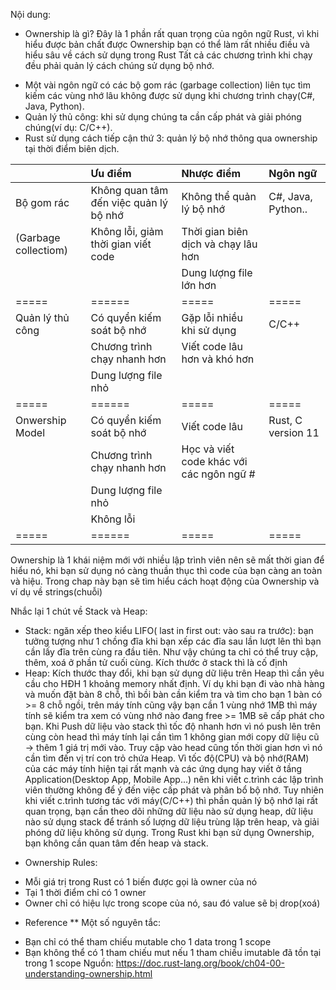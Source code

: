 Nội dung:

* Ownership là gì?
Đây là 1 phần rất quan trọng của ngôn ngữ Rust, vì khi hiểu được bản chất được Ownership bạn có thể làm rất nhiều điều và hiểu sâu về cách sử dụng trong Rust
Tất cả các chương trình khi chạy đều phải quản lý cách chúng sử dụng bộ nhớ.
- Một vài ngôn ngữ có các bộ gom rác (garbage collection) liên tục tìm kiếm các vùng nhớ lâu không được sử dụng khi chương trình chạy(C#, Java, Python).
- Quản lý thủ công: khi sử dụng chúng ta cần cấp phát và giải phóng chúng(ví dụ: C/C++).
- Rust sử dụng cách tiếp cận thứ 3: quản lý bộ nhớ thông qua ownership tại thời điểm biên dịch.

||Ưu điểm|Nhược điểm|Ngôn ngữ|
|:---------------------|:-------------------------------------------|:------------------------------------------|:-------------------------|
|Bộ gom rác|Không quan tâm đến việc quản lý bộ nhớ|Không thể quản lý bộ nhớ|  C#, Java, Python..|
|(Garbage collectiom)|Không lỗi, giảm thời gian viết code|Thời gian biên dịch và chạy lâu hơn|                          |
|||Dung lượng file lớn hơn||
|=====|======|=====|=====|
|Quản lý thủ công|Có quyển kiếm soát bộ nhớ|Gặp lỗi nhiều khi sử dụng|C/C++|
||   Chương trình chạy nhanh hơn|Viết code lâu hơn và khó hơn||
||   Dung lượng file nhỏ|||
|=====|======|=====|=====|
|     Onwership Model   |Có quyển kiếm soát bộ nhớ|  Viết code lâu|Rust, C version 11|
||   Chương trình chạy nhanh hơn|Học và viết code khác với các ngôn ngữ # ||
||   Dung lượng file nhỏ|||
||   Không lỗi|||
|=====|======|=====|=====|


Ownership là 1 khái niệm mới với nhiều lập trình viên nên sẽ mất thời gian để hiểu nó, khi bạn sử dụng nó càng thuần thục thì code của bạn càng an toàn và hiệu.
Trong chap này bạn sẽ tìm hiểu cách hoạt động của Ownership và ví dụ về strings(chuỗi)

Nhắc lại 1 chút về Stack và Heap:
- Stack: ngăn xếp theo kiểu LIFO( last in first out: vào sau ra trước): bạn tưởng tượng như 1 chồng đĩa khi bạn xếp các đĩa sau lần lượt lên thì bạn cần lấy đĩa trên cùng ra đầu tiên.
Như vậy chúng ta chỉ có thể truy cập, thêm, xoá ở phần tử cuối cùng.
Kích thước ở stack thì là cố định
- Heap: Kích thước thay đổi, khi bạn sử dụng dữ liệu trên Heap thì cần yêu cầu cho HĐH 1 khoảng memory nhất định.
Ví dụ khi bạn đi vào nhà hàng và muốn đặt bàn 8 chỗ, thì bồi bàn cần kiểm tra và tìm cho bạn 1 bàn có >= 8 chỗ ngồi, trên máy tính cũng vậy bạn cần 1 vùng nhớ 1MB thì máy tính sẽ kiểm tra xem có vùng nhớ nào đang free >= 1MB sẽ cấp phát cho bạn.
Khi Push dữ liệu vào stack thì tốc độ nhanh hơn vì nó push lên trên cùng còn head thì máy tính lại cần tìm 1 không gian mới copy dữ liệu cũ -> thêm 1 giá trị mới vào.
Truy cập vào head cũng tốn thời gian hơn vì nó cần tìm đến vị trí con trỏ chứa Heap.
Vì tốc độ(CPU) và bộ nhớ(RAM) của các máy tính hiện tại rất mạnh và các ứng dụng hay viết ở tầng Application(Desktop App, Mobile App...) nên khi viết c.trình các lập trình viên thường không để ý đến việc cấp phát và phân bổ bộ nhớ.
Tuy nhiên khi viết c.trình tương tác với máy(C/C++) thì phần quản lý bộ nhớ lại rất quan trọng, bạn cần theo dõi những dữ liệu nào sử dụng heap, dữ liệu nào sử dụng stack để tránh số lượng dữ liệu trùng lặp trên heap, và giải phóng dữ liệu không sử dụng.
Trong Rust khi bạn sử dụng Ownership, bạn không cần quan tâm đến heap và stack.

* Ownership Rules:
- Mỗi giá trị trong Rust có 1 biến được gọi là owner của nó
- Tại 1 thời điểm chỉ có 1 owner
- Owner chỉ có hiệu lực trong scope của nó, sau đó value sẽ bị drop(xoá)

* Reference
** Một số nguyên tắc:
- Bạn chỉ có thể tham chiếu mutable cho 1 data trong 1 scope
- Bạn không thể có 1 tham chiếu mut nếu 1 tham chiếu imutable đã tồn tại trong 1 scope
Nguồn: https://doc.rust-lang.org/book/ch04-00-understanding-ownership.html